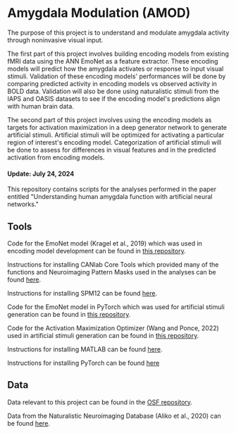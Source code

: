 # Amygdala Modulation (AMOD)
 
The purpose of this project is to understand and modulate amygdala activity through noninvasive visual input.

The first part of this project involves building encoding models from existing fMRI data using the ANN EmoNet as a feature extractor. These encoding models will predict how the amygdala activates or response to input visual stimuli.
Validation of these encoding models' performances will be done by comparing predicted activity in encoding models vs observed activity in BOLD data. Validation will also be done using naturalistic stimuli from the IAPS and OASIS datasets to see if the encoding model's predictions align with human brain data.

The second part of this project involves using the encoding models as targets for activation maximization in a deep generator network to generate artificial stimuli. Artificial stimuli will be optimized for activating a particular region of interest's encoding model. Categorization of artificial stimuli will be done to assess for differences in visual features and in the predicted activation from encoding models.

#### Update: July 24, 2024
This repository contains scripts for the analyses performed in the paper entitled "Understanding human amygdala function with artificial neural networks."

## Tools
Code for the EmoNet model (Kragel et al., 2019) which was used in encoding model development can be found in [this repository](https://github.com/ecco-laboratory/EmoNet "this repository title").

Instructions for installing CANlab Core Tools which provided many of the functions and Neuroimaging Pattern Masks used in the analyses can be found [here](https://canlab.github.io/_pages/canlab_help_1_installing_tools/canlab_help_1_installing_tools.html "here title").

Instructions for installing SPM12 can be found [here](https://www.fil.ion.ucl.ac.uk/spm/software/spm12/ "here title").

Code for the EmoNet model in PyTorch which was used for artificial stimuli generation can be found in [this repository](https://github.com/ecco-laboratory/emonet-pytorch "this repository title").

Code for the Activation Maximization Optimizer (Wang and Ponce, 2022) used in artificial stimuli generation can be found in [this repository](https://github.com/Animadversio/ActMax-Optimizer-Dev "this repository title").

Instructions for installing MATLAB can be found [here](https://www.mathworks.com/help/install/ug/install-products-with-internet-connection.html "here title").

Instructions for installing PyTorch can be found [here](https://pytorch.org/get-started/locally/ "here title")

## Data
Data relevant to this project can be found in the [OSF repository](https://osf.io/r48gc/ "OSF repository title").

Data from the Naturalistic Neuroimaging Database (Aliko et al., 2020) can be found [here](https://openneuro.org/datasets/ds002837/versions/2.0.0 "here title").

